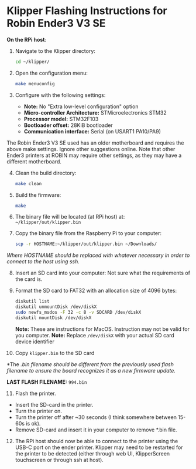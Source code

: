 # Klipper Flashing Instructions for Robin Ender3 V3 SE

**On the RPi host**:
1. Navigate to the Klipper directory:
   ```bash
   cd ~/klipper/
   ```

2. Open the configuration menu:
   ```bash
   make menuconfig
   ```

3. Configure with the following settings:
   - **Note:** No "Extra low-level configuration" option
   - **Micro-controller Architecture:** STMicroelectronics STM32
   - **Processor model:** STM32F103
   - **Bootloader offset:** 28KiB bootloader
   - **Communication interface:** Serial (on USART1 PA10/PA9)

The Robin Ender3 V3 SE used has an older motherboard and requires the above make settings.
Ignore other suggestions online. Note that other Ender3 printers at ROBIN may require
other settings, as they may have a different motherboard.

4. Clean the build directory:
   ```bash
   make clean
   ```

5. Build the firmware:
   ```bash
   make
   ```

6. The binary file will be located (at RPi host) at: `~/klipper/out/klipper.bin`

7. Copy the binary file from the Raspberry Pi to your computer:
   ```bash
   scp -r HOSTNAME:~/klipper/out/klipper.bin ~/Downloads/
   ```
*Where HOSTNAME should be replaced with whatever necessary in order to connect
to the host using ssh.*

8. Insert an SD card into your computer:
Not sure what the requirements of the card is.

9. Format the SD card to FAT32 with an allocation size of 4096 bytes:
   ```bash
   diskutil list
   diskutil unmountDisk /dev/diskX
   sudo newfs_msdos -F 32 -c 8 -v SDCARD /dev/diskX
   diskutil mountDisk /dev/diskX
   ```
   **Note:** These are instructions for MacOS. Instruction may not be valid
   for you computer.
   **Note:** Replace `/dev/diskX` with your actual SD card device identifier

10. Copy `klipper.bin` to the SD card

*The *.bin filename should be different from the previously used flash
filename to ensure the board recognizes it as a new firmware update.*

**LAST FLASH FILENAME:** `994.bin`

11. Flash the printer.
- Insert the SD-card in the printer.
- Turn the printer on.
- Turn the printer off after ~30 seconds (I think somewhere between 15-60s is ok).
- Remove SD-card and insert it in your computer to remove *.bin file.

12. The RPi host should now be able to connect to the printer using the USB-C port
on the ender printer. Klipper may need to be restarted for the printer to be
detected (either through web UI, KlipperScreen touchscreen or through ssh at host).

